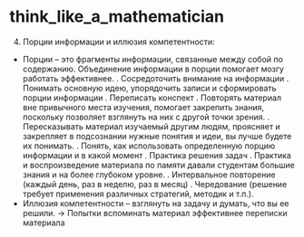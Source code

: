 # think_like_a_mathematician

4. Порции информации и иллюзия компетентности:

- Порции – это фрагменты информации, связанные между собой по содержанию. Объединение информации в порции помогает мозгу работать эффективнее.
  . Сосредоточить внимание на информации
  . Понимать основную идею, упорядочить записи и сформировать порции информации
  . Переписать конспект
  . Повторять материал вне привычного места изучения, помогает закрепить знания, поскольку позволяет взглянуть на них с другой точки зрения.
  . Пересказывать материал изучаемый другим людям, проясняет и закрепляет в подсознании нужные понятия и идеи, вы лучше будете их понимать.
  . Понять, как использовать определенную порцию информации и в какой момент
  . Практика решения задач
  . Практика и воспроизведение материала по памяти давали студентам большие знания и на более глубоком уровне.
  . Интервальное повторение (каждый день, раз в неделю, раз в месяц)
  . Чередование (решение требует применения различных стратегий, методик и т.п.).
- Иллюзия компетентности – взглянуть на задачу и думать, что вы ее решили. -> Попытки вспоминать материал эффективнее переписки материала
